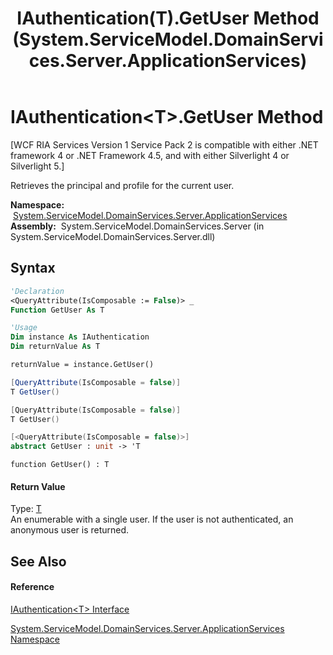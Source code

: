 ﻿---
title: IAuthentication(T).GetUser Method  (System.ServiceModel.DomainServices.Server.ApplicationServices)
TOCTitle: GetUser Method
ms:assetid: M:System.ServiceModel.DomainServices.Server.ApplicationServices.IAuthentication`1.GetUser
ms:mtpsurl: https://msdn.microsoft.com/en-us/library/Ff422430(v=VS.91)
ms:contentKeyID: 28754804
ms.date: 01/27/2012
mtps_version: v=VS.91
f1_keywords:
- System.ServiceModel.DomainServices.Server.ApplicationServices.IAuthentication`1.GetUser
dev_langs:
- CSharp
- JScript
- VB
- FSharp
- c++
api_location:
- System.ServiceModel.DomainServices.Server.dll
api_name:
- System.ServiceModel.DomainServices.Server.ApplicationServices.IAuthentication`1.GetUser
api_type:
- Managed
topic_type:
- apiref
- kbSyntax
product_family_name: VS
ROBOTS: INDEX,FOLLOW
---

# IAuthentication\<T\>.GetUser Method

\[WCF RIA Services Version 1 Service Pack 2 is compatible with either .NET framework 4 or .NET Framework 4.5, and with either Silverlight 4 or Silverlight 5.\]

Retrieves the principal and profile for the current user.

**Namespace:**  [System.ServiceModel.DomainServices.Server.ApplicationServices](ff422719\(v=vs.91\).md)  
**Assembly:**  System.ServiceModel.DomainServices.Server (in System.ServiceModel.DomainServices.Server.dll)

## Syntax

``` vb
'Declaration
<QueryAttribute(IsComposable := False)> _
Function GetUser As T
```

``` vb
'Usage
Dim instance As IAuthentication
Dim returnValue As T

returnValue = instance.GetUser()
```

``` csharp
[QueryAttribute(IsComposable = false)]
T GetUser()
```

``` c++
[QueryAttribute(IsComposable = false)]
T GetUser()
```

``` fsharp
[<QueryAttribute(IsComposable = false)>]
abstract GetUser : unit -> 'T 
```

``` jscript
function GetUser() : T
```

#### Return Value

Type: [T](ff422650\(v=vs.91\).md)  
An enumerable with a single user. If the user is not authenticated, an anonymous user is returned.  

## See Also

#### Reference

[IAuthentication\<T\> Interface](ff422650\(v=vs.91\).md)

[System.ServiceModel.DomainServices.Server.ApplicationServices Namespace](ff422719\(v=vs.91\).md)

